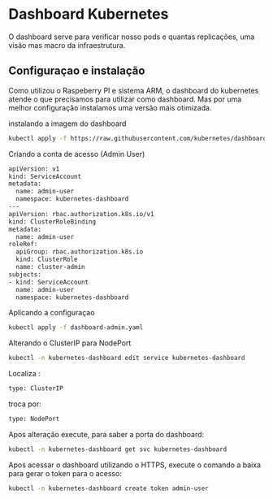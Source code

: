 # Dashboard Kubernetes
O dashboard serve para verificar nosso pods e quantas replicações, uma visão mas macro da infraestrutura.

## Configuraçao e instalação
Como utilizou o Raspeberry PI e sistema ARM, o dashboard do kubernetes atende o que precisamos para utilizar como dashboard.
Mas por uma melhor configuração instalamos uma versão mais otimizada.

instalando a imagem do dashboard
```bash
kubectl apply -f https://raw.githubusercontent.com/kubernetes/dashboard/v2.7.0/aio/deploy/recommended.yaml
```

Criando a conta de acesso (Admin User)
```bash
apiVersion: v1
kind: ServiceAccount
metadata:
  name: admin-user
  namespace: kubernetes-dashboard
---
apiVersion: rbac.authorization.k8s.io/v1
kind: ClusterRoleBinding
metadata:
  name: admin-user
roleRef:
  apiGroup: rbac.authorization.k8s.io
  kind: ClusterRole
  name: cluster-admin
subjects:
- kind: ServiceAccount
  name: admin-user
  namespace: kubernetes-dashboard
```
Aplicando a configuraçao
```bash
kubectl apply -f dashboard-admin.yaml
```
Alterando o ClusterIP para NodePort
```bash
kubectl -n kubernetes-dashboard edit service kubernetes-dashboard
```

Localiza :
```bash
type: ClusterIP
```
troca por:
```bash
type: NodePort
```

Apos alteração execute, para saber a porta do dashboard:
```bash
kubectl -n kubernetes-dashboard get svc kubernetes-dashboard
```
Apos acessar o dashboard utilizando o HTTPS, execute o comando a baixa para gerar o token para o acesso:
```bash
kubectl -n kubernetes-dashboard create token admin-user
```